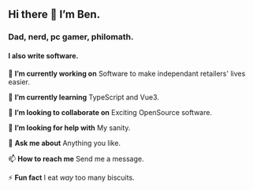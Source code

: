 ## Hi there 👋 I’m Ben.
### Dad, nerd, pc gamer, philomath.
#### I also write software.

🔭 **I’m currently working on** Software to make independant retailers' lives easier.

🌱 **I’m currently learning** TypeScript and Vue3.

👯 **I’m looking to collaborate on** Exciting OpenSource software.

🤔 **I’m looking for help with** My sanity.

💬 **Ask me about** Anything you like.

📫 **How to reach me** Send me a message.

⚡ **Fun fact** I eat *way* too many biscuits.
